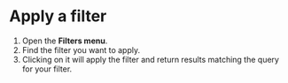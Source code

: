# Apply a filter

1. Open the **Filters menu**.
2. Find the filter you want to apply.
3. Clicking on it will apply the filter and return results matching the query for your filter.
